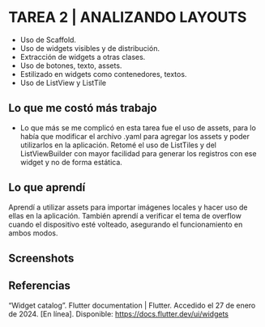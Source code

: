 # TAREA 2 | ANALIZANDO LAYOUTS 

- Uso de Scaffold.
- Uso de widgets visibles y de distribución.
- Extracción de widgets a otras clases.
- Uso de botones, texto, assets. 
- Estilizado en widgets como contenedores, textos. 
- Uso de ListView y ListTile

## Lo que me costó más trabajo 
- Lo que más se me complicó en esta tarea fue el uso de assets, para lo había que modificar el archivo .yaml para agregar los assets y poder utilizarlos en la aplicación. Retomé el uso de ListTiles y del ListViewBuilder con mayor facilidad para generar los registros con ese widget y no de forma estática. 

## Lo que aprendí 

Aprendí a utilizar assets para importar imágenes locales y hacer uso de ellas en la aplicación. También aprendí a verificar el tema de overflow cuando el dispositivo esté volteado, asegurando el funcionamiento en ambos modos. 

## Screenshots 



## Referencias
“Widget catalog”. Flutter documentation | Flutter. Accedido el 27 de enero de 2024. [En línea]. Disponible: https://docs.flutter.dev/ui/widgets




